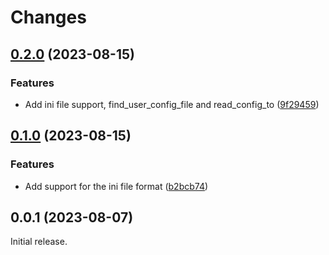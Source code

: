 # Changes

## [0.2.0](https://github.com/prantlf/v-config/compare/v0.1.0...v0.2.0) (2023-08-15)

### Features

* Add ini file support, find_user_config_file and read_config_to ([9f29459](https://github.com/prantlf/v-config/commit/9f29459047c7f37ce909b78a6d638dac1d70ccc1))

## [0.1.0](https://github.com/prantlf/v-config/compare/v0.0.1...v0.1.0) (2023-08-15)

### Features

* Add support for the ini file format ([b2bcb74](https://github.com/prantlf/v-config/commit/b2bcb7419dfe1462713d609ceda903572ae6473f))

## 0.0.1 (2023-08-07)

Initial release.
